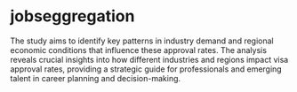 # jobseggregation
The study aims to identify key patterns in industry demand and regional economic conditions that influence these approval rates. The analysis reveals crucial insights into how different industries and regions impact visa approval rates, providing a strategic guide for professionals and emerging talent in career planning and decision-making. 
